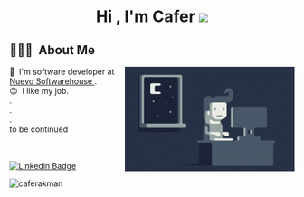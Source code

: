 <h1 align="center">Hi , I'm Cafer <img src="https://media.giphy.com/media/hvRJCLFzcasrR4ia7z/giphy.gif" width="35"></h1>



### <h2>👨🏻‍💻 &nbsp;About Me </h2>

<img alt="Night Coding" src="https://raw.githubusercontent.com/AVS1508/AVS1508/master/assets/Night-Coding.gif" align="right"/>

🌱 &nbsp;I'm software developer at <a href="https://www.nuevo.com.tr" target="_blank"> Nuevo Softwarehouse </a>. <br>
:blush: &nbsp;I like my job. 
 <br>
.
 <br>
.
 <br>
.
 <br>
 to be continued

<br> <br> 
[![Linkedin Badge](https://img.shields.io/badge/-caferakman-blue?style=flat-square&logo=Linkedin&logoColor=white&link=https://www.linkedin.com/in/caferakman)](https://www.linkedin.com/in/caferakman)<p align="left"> <img src="https://komarev.com/ghpvc/?username=caferakman" alt="caferakman" /> </p>

